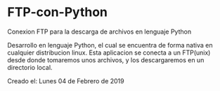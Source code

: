# FTP-con-Python
Conexion FTP para la descarga de archivos en lenguaje Python

Desarrollo en lenguaje Python, el cual se encuentra de forma nativa en cualquier distribucion linux. Esta aplicacion 
se conecta a un FTP(unix) desde donde tomaremos unos archivos, y los descargaremos en un directorio local.

Creado el:  Lunes 04 de Febrero de 2019 


                                                              
